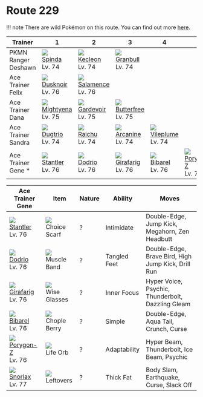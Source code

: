 # Route 229

!!! note
    There are wild Pokémon on this route. You can find out more [here](/wild_pokemon/route_229/).


Trainer             | 1                                    | 2                                    | 3                                    | 4                                    | 5                                    | 6                                    
---                 | ---                                  | ---                                  | ---                                  | ---                                  | ---                                  | ---                                  
PKMN Ranger Deshawn | ![][327]<br> [Spinda]<br> Lv. 74     | ![][352]<br> [Kecleon]<br> Lv. 74    | ![][210]<br> [Granbull]<br> Lv. 74   
Ace Trainer Felix   | ![][477]<br> [Dusknoir]<br> Lv. 76   | ![][373]<br> [Salamence]<br> Lv. 76  
Ace Trainer Dana    | ![][262]<br> [Mightyena]<br> Lv. 75  | ![][282]<br> [Gardevoir]<br> Lv. 75  | ![][012]<br> [Butterfree]<br> Lv. 75 
Ace Trainer Sandra  | ![][051]<br> [Dugtrio]<br> Lv. 74    | ![][026]<br> [Raichu]<br> Lv. 74     | ![][059]<br> [Arcanine]<br> Lv. 74   | ![][045]<br> [Vileplume]<br> Lv. 74  
Ace Trainer Gene *  | ![][234]<br> [Stantler]<br> Lv. 76   | ![][085]<br> [Dodrio]<br> Lv. 76     | ![][203]<br> [Girafarig]<br> Lv. 76  | ![][400]<br> [Bibarel]<br> Lv. 76    | ![][474]<br> [Porygon-Z]<br> Lv. 76  | ![][143]<br> [Snorlax]<br> Lv. 77    

Ace Trainer Gene                    | Item                               | Nature | Ability      | Moves                                             
---                                 | ---                                | --- | ---          | ---                                               
![][234]<br> [Stantler]<br> Lv. 76  | ![][choice-scarf]<br> Choice Scarf | ? | Intimidate   | Double-Edge, Jump Kick, Megahorn, Zen Headbutt    
![][085]<br> [Dodrio]<br> Lv. 76    | ![][muscle-band]<br> Muscle Band   | ? | Tangled Feet | Double-Edge, Brave Bird, High Jump Kick, Drill Run
![][203]<br> [Girafarig]<br> Lv. 76 | ![][wise-glasses]<br> Wise Glasses | ? | Inner Focus  | Hyper Voice, Psychic, Thunderbolt, Dazzling Gleam 
![][400]<br> [Bibarel]<br> Lv. 76   | ![][chople-berry]<br> Chople Berry | ? | Simple       | Double-Edge, Aqua Tail, Crunch, Curse             
![][474]<br> [Porygon-Z]<br> Lv. 76 | ![][life-orb]<br> Life Orb         | ? | Adaptability | Hyper Beam, Thunderbolt, Ice Beam, Psychic        
![][143]<br> [Snorlax]<br> Lv. 77   | ![][leftovers]<br> Leftovers       | ? | Thick Fat    | Body Slam, Earthquake, Curse, Slack Off           


[Butterfree]: /pokemon_changes/012/
[Raichu]: /pokemon_changes/026/
[Vileplume]: /pokemon_changes/045/
[Dugtrio]: /pokemon_changes/051/
[Arcanine]: /pokemon_changes/059/
[Dodrio]: /pokemon_changes/085/
[Snorlax]: /pokemon_changes/143/
[Girafarig]: /pokemon_changes/203/
[Granbull]: /pokemon_changes/210/
[Stantler]: /pokemon_changes/234/
[Mightyena]: /pokemon_changes/262/
[Gardevoir]: /pokemon_changes/282/
[Spinda]: /pokemon_changes/327/
[Kecleon]: /pokemon_changes/352/
[Salamence]: /pokemon_changes/373/
[Bibarel]: /pokemon_changes/400/
[Porygon-Z]: /pokemon_changes/474/
[Dusknoir]: /pokemon_changes/477/
[choice-scarf]: /img/items/choice-scarf.png
[chople-berry]: /img/items/chople-berry.png
[leftovers]: /img/items/leftovers.png
[life-orb]: /img/items/life-orb.png
[muscle-band]: /img/items/muscle-band.png
[wise-glasses]: /img/items/wise-glasses.png
[012]: /img/pokemon/012.png
[026]: /img/pokemon/026.png
[045]: /img/pokemon/045.png
[051]: /img/pokemon/051.png
[059]: /img/pokemon/059.png
[085]: /img/pokemon/085.png
[143]: /img/pokemon/143.png
[203]: /img/pokemon/203.png
[210]: /img/pokemon/210.png
[234]: /img/pokemon/234.png
[262]: /img/pokemon/262.png
[282]: /img/pokemon/282.png
[327]: /img/pokemon/327.png
[352]: /img/pokemon/352.png
[373]: /img/pokemon/373.png
[400]: /img/pokemon/400.png
[474]: /img/pokemon/474.png
[477]: /img/pokemon/477.png
